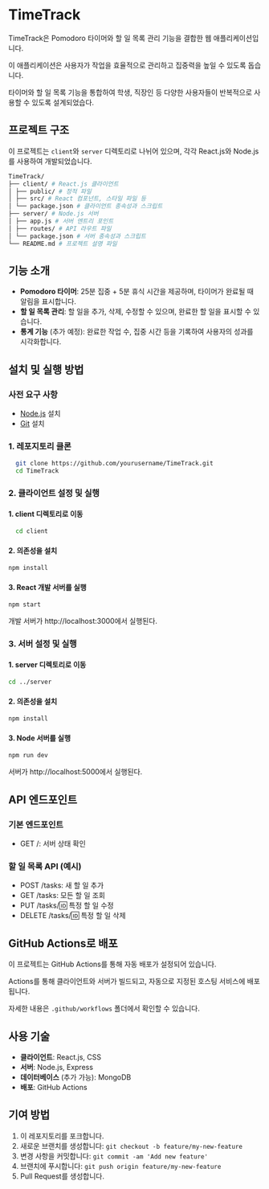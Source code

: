# TimeTrack

TimeTrack은 Pomodoro 타이머와 할 일 목록 관리 기능을 결합한 웹 애플리케이션입니다.

이 애플리케이션은 사용자가 작업을 효율적으로 관리하고 집중력을 높일 수 있도록 돕습니다.

타이머와 할 일 목록 기능을 통합하여 학생, 직장인 등 다양한 사용자들이 반복적으로 사용할 수 있도록 설계되었습다.

## 프로젝트 구조

이 프로젝트는 `client`와 `server` 디렉토리로 나뉘어 있으며, 각각 React.js와 Node.js를 사용하여 개발되었습니다.

```bash
TimeTrack/
├── client/ # React.js 클라이언트
│ ├── public/ # 정적 파일
│ ├── src/ # React 컴포넌트, 스타일 파일 등
│ └── package.json # 클라이언트 종속성과 스크립트
├── server/ # Node.js 서버
│ ├── app.js # 서버 엔트리 포인트
│ ├── routes/ # API 라우트 파일
│ └── package.json # 서버 종속성과 스크립트
└── README.md # 프로젝트 설명 파일
```

## 기능 소개

- **Pomodoro 타이머**: 25분 집중 + 5분 휴식 시간을 제공하며, 타이머가 완료될 때 알림을 표시합니다.
- **할 일 목록 관리**: 할 일을 추가, 삭제, 수정할 수 있으며, 완료한 할 일을 표시할 수 있습니다.
- **통계 기능** (추가 예정): 완료한 작업 수, 집중 시간 등을 기록하여 사용자의 성과를 시각화합니다.

## 설치 및 실행 방법

### 사전 요구 사항

- [Node.js](https://nodejs.org/) 설치
- [Git](https://git-scm.com/) 설치

### 1. 레포지토리 클론

```bash
  git clone https://github.com/yourusername/TimeTrack.git
  cd TimeTrack
```

### 2. 클라이언트 설정 및 실행

#### 1. client 디렉토리로 이동

```bash
  cd client
```

#### 2. 의존성을 설치

```bash
npm install
```

#### 3. React 개발 서버를 실행

```bash
npm start
```

개발 서버가 http://localhost:3000에서 실행된다.

### 3. 서버 설정 및 실행

#### 1. server 디렉토리로 이동

```bash
cd ../server
```

#### 2. 의존성을 설치

```bash
npm install
```

#### 3. Node 서버를 실행

```bash
npm run dev
```

서버가 http://localhost:5000에서 실행된다.

## API 엔드포인트

### 기본 엔드포인트

- GET /: 서버 상태 확인

### 할 일 목록 API (예시)

- POST /tasks: 새 할 일 추가
- GET /tasks: 모든 할 일 조회
- PUT /tasks/:id: 특정 할 일 수정
- DELETE /tasks/:id: 특정 할 일 삭제

## GitHub Actions로 배포

이 프로젝트는 GitHub Actions를 통해 자동 배포가 설정되어 있습니다.

Actions를 통해 클라이언트와 서버가 빌드되고, 자동으로 지정된 호스팅 서비스에 배포됩니다.

자세한 내용은 `.github/workflows` 폴더에서 확인할 수 있습니다.

## 사용 기술

- **클라이언트**: React.js, CSS
- **서버**: Node.js, Express
- **데이터베이스** (추가 가능): MongoDB
- **배포**: GitHub Actions

## 기여 방법

1. 이 레포지토리를 포크합니다.
2. 새로운 브랜치를 생성합니다: `git checkout -b feature/my-new-feature`
3. 변경 사항을 커밋합니다: `git commit -am 'Add new feature'`
4. 브랜치에 푸시합니다: `git push origin feature/my-new-feature`
5. Pull Request를 생성합니다.
